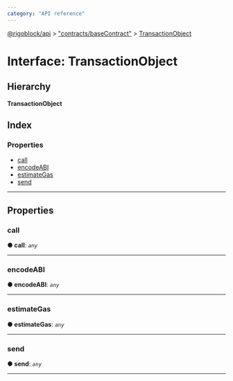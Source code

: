 ```yaml
---
category: "API reference"
---
```



[@rigoblock/api](../1.quick_start.md) > ["contracts/baseContract"](../modules/_contracts_basecontract_.md) > [TransactionObject](../interfaces/_contracts_basecontract_.transactionobject.md)

# Interface: TransactionObject

## Hierarchy

**TransactionObject**

## Index

### Properties

* [call](_contracts_basecontract_.transactionobject.md#call)
* [encodeABI](_contracts_basecontract_.transactionobject.md#encodeabi)
* [estimateGas](_contracts_basecontract_.transactionobject.md#estimategas)
* [send](_contracts_basecontract_.transactionobject.md#send)

---

## Properties

<a id="call"></a>

###  call

**● call**: *`any`*

___
<a id="encodeabi"></a>

###  encodeABI

**● encodeABI**: *`any`*

___
<a id="estimategas"></a>

###  estimateGas

**● estimateGas**: *`any`*

___
<a id="send"></a>

###  send

**● send**: *`any`*

___

